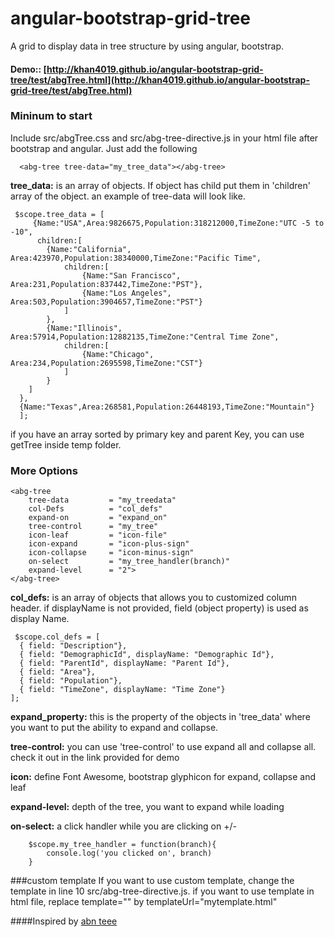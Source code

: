 angular-bootstrap-grid-tree
===========================

A grid to display data in tree structure by using angular, bootstrap.

#### Demo:: [http://khan4019.github.io/angular-bootstrap-grid-tree/test/abgTree.html](http://khan4019.github.io/angular-bootstrap-grid-tree/test/abgTree.html)

### Mininum to start
Include src/abgTree.css and src/abg-tree-directive.js in your html file after bootstrap and angular. Just add the following

      <abg-tree tree-data="my_tree_data"></abg-tree>


**tree_data:** is an array of objects. If object has child put them in 'children' array of the object. an example of tree-data will look like. 

     $scope.tree_data = [
         {Name:"USA",Area:9826675,Population:318212000,TimeZone:"UTC -5 to -10",
	      children:[
			{Name:"California", Area:423970,Population:38340000,TimeZone:"Pacific Time",
				children:[
					{Name:"San Francisco", Area:231,Population:837442,TimeZone:"PST"},
    				{Name:"Los Angeles", Area:503,Population:3904657,TimeZone:"PST"}
				]
			},
			{Name:"Illinois", Area:57914,Population:12882135,TimeZone:"Central Time Zone",
				children:[
					{Name:"Chicago", Area:234,Population:2695598,TimeZone:"CST"}
				]
			}
		]
	  },	
	  {Name:"Texas",Area:268581,Population:26448193,TimeZone:"Mountain"}
      ];

if you have an array sorted by primary key and parent Key, you can use getTree inside temp folder.
    
### More Options

    <abg-tree 
        tree-data         = "my_treedata"
        col-Defs          = "col_defs"
        expand-on         = "expand_on"
        tree-control      = "my_tree"
        icon-leaf         = "icon-file"
        icon-expand       = "icon-plus-sign"
        icon-collapse     = "icon-minus-sign"
        on-select         = "my_tree_handler(branch)"
        expand-level      = "2">      
    </abg-tree>


**col_defs:** is an array of objects that allows you to customized column header. if displayName is not provided, field (object property) is used as display Name.

     $scope.col_defs = [
      { field: "Description"},
      { field: "DemographicId", displayName: "Demographic Id"},
      { field: "ParentId", displayName: "Parent Id"},
      { field: "Area"},
      { field: "Population"},
      { field: "TimeZone", displayName: "Time Zone"}
    ];

**expand_property:** this is the property of the objects in 'tree_data' where you want to put the ability to expand and collapse. 

**tree-control:** you can use 'tree-control' to use expand all and collapse all. check it out in the link provided for demo

**icon:** define Font Awesome, bootstrap glyphicon for expand, collapse and leaf

**expand-level:** depth of the tree, you want to expand while loading

**on-select:** a click handler while you are clicking on +/-

        $scope.my_tree_handler = function(branch){
         	console.log('you clicked on', branch)
        }

###custom template
If you want to use custom template, change the template in line 10 src/abg-tree-directive.js. if you want to use template in html file, replace template="" by templateUrl="mytemplate.html"

####Inspired by [abn teee](https://github.com/nickperkinslondon/angular-bootstrap-nav-tree)
